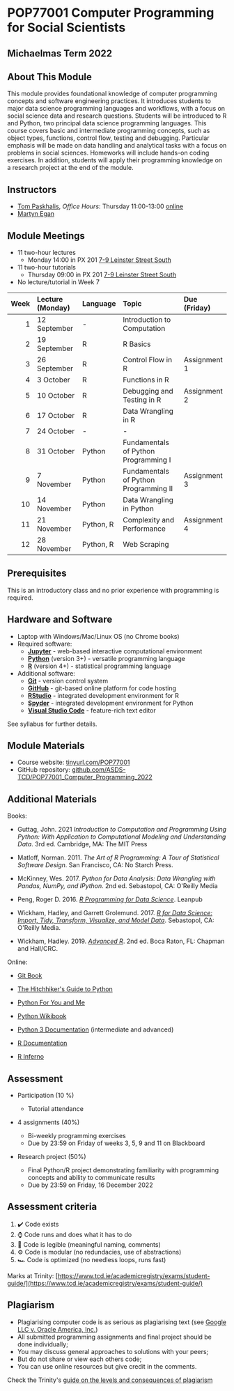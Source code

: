 # POP77001 Computer Programming for Social Scientists

## Michaelmas Term 2022

## About This Module

This module provides foundational knowledge of computer programming concepts and software engineering practices. It introduces students to major data science programming languages and workflows, with a focus on social science data and research questions. Students will be introduced to R and Python, two principal data science programming languages. This course covers basic and intermediate programming concepts, such as object types, functions, control flow, testing and debugging. Particular emphasis will be made on data handling and analytical tasks with a focus on problems in social sciences. Homeworks will include hands-on coding exercises. In addition, students will apply their programming knowledge on a research project at the end of the module.

## Instructors

- [Tom Paskhalis](mailto:tom.paskhalis@tcd.ie), *Office Hours*: Thursday 11:00-13:00  [online](https://outlook.office365.com/owa/calendar/TomPaskhalis@TCDUD.onmicrosoft.com/bookings/)
- [Martyn Egan](mailto:eganm9@tcd.ie)

## Module Meetings

- 11 two-hour lectures
    - Monday 14:00 in PX 201 [7-9 Leinster Street South](https://www.tcd.ie/Maps/map.php?b=255)
- 11 two-hour tutorials
    - Thursday 09:00 in PX 201 [7-9 Leinster Street South](https://www.tcd.ie/Maps/map.php?b=255)
- No lecture/tutorial in Week 7

| Week|Lecture (Monday) |Language  |Topic                                 |Due (Friday) |
|----:|:----------------|:---------|:-------------------------------------|:------------|
|    1|12 September     |-         |Introduction to Computation           |             |
|    2|19 September     |R         |R Basics                              |             |
|    3|26 September     |R         |Control Flow in R                     |Assignment 1 |
|    4|3 October        |R         |Functions in R                        |             |
|    5|10 October       |R         |Debugging and Testing in R            |Assignment 2 |
|    6|17 October       |R         |Data Wrangling in R                   |             |
|    7|24 October       |-         |-                                     |             |
|    8|31 October       |Python    |Fundamentals of Python Programming I  |             |
|    9|7 November       |Python    |Fundamentals of Python Programming II |Assignment 3 |
|   10|14 November      |Python    |Data Wrangling in Python              |             |
|   11|21 November      |Python, R |Complexity and Performance            |Assignment 4 |
|   12|28 November      |Python, R |Web Scraping                          |             |

## Prerequisites

This is an introductory class and no prior experience with programming is required.

## Hardware and Software

- Laptop with Windows/Mac/Linux OS (no Chrome books)
- Required software:
    - [**Jupyter**](https://jupyter.org/) - web-based interactive computational environment
    - [**Python**](https://www.python.org/) (version 3+) - versatile programming language
    - [**R**](https://cran.r-project.org/) (version 4+) - statistical programming language
- Additional software:
    - [**Git**](https://git-scm.com/) - version control system
    - [**GitHub**](https://github.com/) - git-based online platform for code hosting
    - [**RStudio**](https://www.rstudio.com/) - integrated development environment for R
    - [**Spyder**](https://www.spyder-ide.org/) - integrated development environment for Python
    - [**Visual Studio Code**](https://code.visualstudio.com/) - feature-rich text editor

See syllabus for further details.

## Module Materials

- Course website: [tinyurl.com/POP77001](https://tinyurl.com/POP77001)
- GitHub repository: [github.com/ASDS-TCD/POP77001_Computer_Programming_2022](https://github.com/ASDS-TCD/POP77001_Computer_Programming_2022)

## Additional Materials

Books:

- Guttag, John. 2021 *Introduction to Computation and Programming Using Python: With Application to Computational Modeling and Understanding Data*. 3rd ed. Cambridge, MA: The MIT Press

- Matloff, Norman. 2011. *The Art of R Programming: A Tour of Statistical Software Design*. San Francisco, CA: No Starch Press.

- McKinney, Wes. 2017. *Python for Data Analysis: Data Wrangling with Pandas, NumPy, and IPython*. 2nd ed. Sebastopol, CA: O'Reilly Media

- Peng, Roger D. 2016. [*R Programming for Data Science*](https://leanpub.com/rprogramming). Leanpub

- Wickham, Hadley, and Garrett Grolemund. 2017. [*R for Data Science: Import, Tidy, Transform, Visualize, and Model Data*](http://r4ds.had.co.nz/). Sebastopol, CA: O'Reilly Media.

- Wickham, Hadley. 2019. [*Advanced R*](http://adv-r.had.co.nz/). 2nd ed. Boca Raton, FL: Chapman and Hall/CRC.


Online:

- [Git Book](https://git-scm.com/book/en/v2)

- [The Hitchhiker's Guide to Python](https://docs.python-guide.org/)

- [Python For You and Me](https://pymbook.readthedocs.io/en/latest/)

- [Python Wikibook](https://en.wikibooks.org/wiki/Python_Programming)

- [Python 3 Documentation](https://docs.python.org/3/) (intermediate and advanced)

- [R Documentation](https://rdrr.io/)

- [R Inferno](https://www.burns-stat.com/pages/Tutor/R_inferno.pdf)

## Assessment

- Participation (10 %)
    - Tutorial attendance

- 4 assignments (40%)
    - Bi-weekly programming exercises
    - Due by 23:59 on Friday of weeks 3, 5, 9 and 11 on Blackboard

- Research project (50%)
    - Final Python/R project demonstrating familiarity with programming concepts and ability to communicate results
    - Due by 23:59 on Friday, 16 December 2022
    
## Assessment criteria

1. ✔️ Code exists
2. ⌚ Code runs and does what it has to do
3. 📜 Code is legible (meaningful naming, comments)
4. ⚙️ Code is modular (no redundacies, use of abstractions)
5. 🏎️ Code is optimized (no needless loops, runs fast)

Marks at Trinity: [https://www.tcd.ie/academicregistry/exams/student-guide/](https://www.tcd.ie/academicregistry/exams/student-guide/)

## Plagiarism

- Plagiarising computer code is as serious as plagiarising text (see [Google LLC v. Oracle America, Inc.](https://en.wikipedia.org/wiki/Google_LLC_v._Oracle_America%2C_Inc.))
- All submitted programming assignments and final project should be done individually;
- You may discuss general approaches to solutions with your peers;
- But do not share or view each others code;
- You can use online resources but give credit in the comments.

Check the Trinity's [guide on the levels and consequences of plagiarism](https://libguides.tcd.ie/plagiarism/levels-and-consequences)
